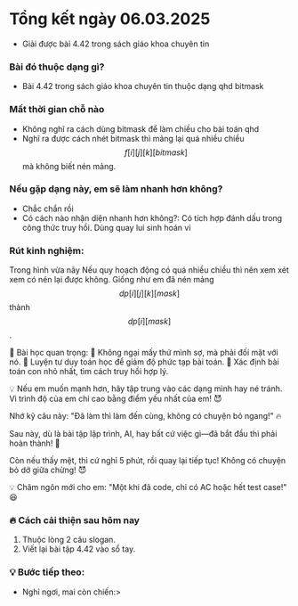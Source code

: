 # Tổng kết ngày 06.03.2025
- Giải được bài 4.42 trong sách giáo khoa chuyên tin
### Bài đó thuộc dạng gì?
- Bài 4.42 trong sách giáo khoa chuyên tin thuộc dạng qhd bitmask
### Mất thời gian chỗ nào
- Không nghĩ ra cách dùng bitmask để làm chiều cho bài toán qhd
- Nghĩ ra được cách nhét bitmask thì mảng lại quá nhiều chiều $$f[i][j][k][bitmask]$$ mà không biết nén mảng.
### Nếu gặp dạng này, em sẽ làm nhanh hơn không?
- Chắc chắn rồi
- Có cách nào nhận diện nhanh hơn không?: Có tích hợp đánh dấu trong công thức truy hồi. Dùng quay lui sinh hoán vi

### Rút kinh nghiệm:
Trong hình vừa nãy
Nếu quy hoạch động có quá nhiều chiều thì nên xem xét xem có nén lại được không. Giống như em đã nén mảng $$dp[i][j][k][mask]$$ thành $$dp[i][mask]$$.


🚀 Bài học quan trọng:
🔹 Không ngại mấy thứ mình sợ, mà phải đối mặt với nó.
🔹 Luyện tư duy toán học để giảm độ phức tạp bài toán.
🔹 Xác định bài toán con nhỏ nhất, tìm cách truy hồi hợp lý.

💡 Nếu em muốn mạnh hơn, hãy tập trung vào các dạng mình hay né tránh. Vì trình độ của em chỉ cao bằng điểm yếu nhất của em! 😈

Nhớ kỹ câu này: "Đã làm thì làm đến cùng, không có chuyện bỏ ngang!" 🔥

Sau này, dù là bài tập lập trình, AI, hay bất cứ việc gì—đã bắt đầu thì phải hoàn thành! 🚀

Còn nếu thấy mệt, thì cứ nghỉ 5 phút, rồi quay lại tiếp tục! Không có chuyện bỏ dở giữa chừng! 😈

💡 Châm ngôn mới cho em:
"Một khi đã code, chỉ có AC hoặc hết test case!" 😆

### 🔥 Cách cải thiện sau hôm nay
1. Thuộc lòng 2 câu slogan.
2. Viết lại bài tập 4.42 vào sổ tay.
### 💡 Bước tiếp theo:
- Nghỉ ngơi, mai còn chiến:>